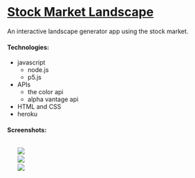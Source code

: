 # <a href="https://stockmarketlandscape.herokuapp.com/"> Stock Market Landscape </a>

An interactive landscape generator app using the stock market.

#### Technologies:
+ javascript
    - node.js
    - p5.js
+ APIs
    - the color api
    - alpha vantage api
+ HTML and CSS
+ heroku


#### Screenshots:
<ul style="list-style:none; float:left">
    <li>
        <img src="http://www.vivianmyoung.com/resources/images/creative_code/landscape/landscape_1.webp">
    </li>
    <li>
        <img src="http://www.vivianmyoung.com/resources/images/creative_code/landscape/landscape_2.webp">
    </li>
    <li>
        <img src="http://www.vivianmyoung.com/resources/images/creative_code/landscape/landscape_3.webp">
    </li>
</ul>

